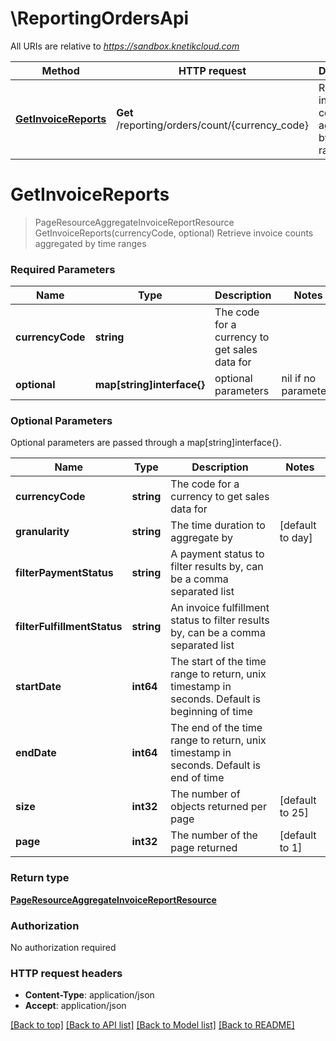 # \ReportingOrdersApi

All URIs are relative to *https://sandbox.knetikcloud.com*

Method | HTTP request | Description
------------- | ------------- | -------------
[**GetInvoiceReports**](ReportingOrdersApi.md#GetInvoiceReports) | **Get** /reporting/orders/count/{currency_code} | Retrieve invoice counts aggregated by time ranges


# **GetInvoiceReports**
> PageResourceAggregateInvoiceReportResource GetInvoiceReports(currencyCode, optional)
Retrieve invoice counts aggregated by time ranges

### Required Parameters

Name | Type | Description  | Notes
------------- | ------------- | ------------- | -------------
  **currencyCode** | **string**| The code for a currency to get sales data for | 
 **optional** | **map[string]interface{}** | optional parameters | nil if no parameters

### Optional Parameters
Optional parameters are passed through a map[string]interface{}.

Name | Type | Description  | Notes
------------- | ------------- | ------------- | -------------
 **currencyCode** | **string**| The code for a currency to get sales data for | 
 **granularity** | **string**| The time duration to aggregate by | [default to day]
 **filterPaymentStatus** | **string**| A payment status to filter results by, can be a comma separated list | 
 **filterFulfillmentStatus** | **string**| An invoice fulfillment status to filter results by, can be a comma separated list | 
 **startDate** | **int64**| The start of the time range to return, unix timestamp in seconds. Default is beginning of time | 
 **endDate** | **int64**| The end of the time range to return, unix timestamp in seconds. Default is end of time | 
 **size** | **int32**| The number of objects returned per page | [default to 25]
 **page** | **int32**| The number of the page returned | [default to 1]

### Return type

[**PageResourceAggregateInvoiceReportResource**](PageResource«AggregateInvoiceReportResource».md)

### Authorization

No authorization required

### HTTP request headers

 - **Content-Type**: application/json
 - **Accept**: application/json

[[Back to top]](#) [[Back to API list]](../README.md#documentation-for-api-endpoints) [[Back to Model list]](../README.md#documentation-for-models) [[Back to README]](../README.md)

